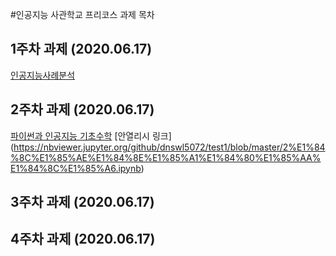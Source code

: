 #인공지능 사관학교 프리코스 과제 목차

## 1주차 과제 (2020.06.17)
[인공지능사례분석](https://github.com/dnswl5072/test1/blob/master/1%EC%A3%BC%EC%B0%A8%20%EA%B3%BC%EC%A0%9C.ipynb)

## 2주차 과제 (2020.06.17)
[파이썬과 인공지능 기초수학](https://github.com/dnswl5072/test1/blob/master/2%E1%84%8C%E1%85%AE%E1%84%8E%E1%85%A1%E1%84%80%E1%85%AA%E1%84%8C%E1%85%A6.ipynb)
[안열리시 링크]
(https://nbviewer.jupyter.org/github/dnswl5072/test1/blob/master/2%E1%84%8C%E1%85%AE%E1%84%8E%E1%85%A1%E1%84%80%E1%85%AA%E1%84%8C%E1%85%A6.ipynb)

## 3주차 과제 (2020.06.17)


## 4주차 과제 (2020.06.17)

